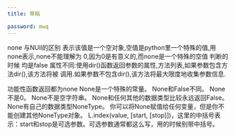 ```yaml
---
title: 草稿

password: mwq
---
```




none 与NUll的区别
表示该值是一个空对象,空值是python里一个特殊的值,用none表示,none不能理解为
0,因为0是有意义的,而none是一个特殊的空值
判断的时候 均是false
属性不同:使用dir()函数返回参数的属性,方法列表,如果参数包含方法dir(),该方法将被
调用.如果参数不包含dir(),该方法将最大限度地收集参数信息.

功能性函数返回都为none
None是一个特殊的常量。
None和False不同。
None不是0。
None不是空字符串。
None和任何其他的数据类型比较永远返回False。
None有自己的数据类型NoneType。
你可以将None赋值给任何变量，但是你不能创建其他NoneType对象。
L.index(value, [start, [stop]])，这里的中括号表示：start和stop是可选参数。可选参数通常都这么写，用的时候别带中括号。


